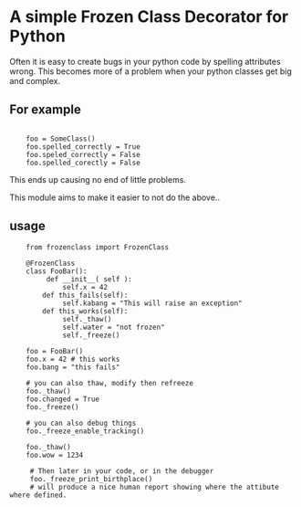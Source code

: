 # A simple Frozen Class Decorator for Python

Often it is easy to create bugs in your python code by spelling attributes wrong.
This becomes more of a problem when your python classes get big and complex.

## For example

```
	
	foo = SomeClass()
	foo.spelled_correctly = True
	foo.speled_correctly = False
	foo.spelled_corectly = False
```
This ends up causing no end of little problems.

This module aims to make it easier to not do the above..

## usage

```
    from frozenclass import FrozenClass
	
	@FrozenClass
    class FooBar():
         def __init__( self ):
             self.x = 42
        def this_fails(self):
             self.kabang = "This will raise an exception"
        def this_works(self):
             self._thaw()
             self.water = "not frozen"
             self._freeze()

    foo = FooBar()
	foo.x = 42 # this works
	foo.bang = "this fails"
	
	# you can also thaw, modify then refreeze
	foo._thaw()
	foo.changed = True
	foo._freeze()
	
	# you can also debug things
	foo._freeze_enable_tracking()

    foo._thaw()
    foo.wow = 1234
     
	 # Then later in your code, or in the debugger
	 foo._freeze_print_birthplace()
	 # will produce a nice human report showing where the attibute where defined.
```

